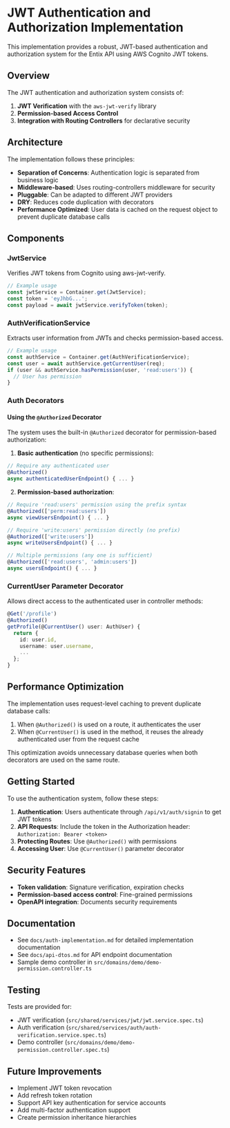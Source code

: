 # JWT Authentication and Authorization Implementation

This implementation provides a robust, JWT-based authentication and authorization system for the Entix API using AWS Cognito JWT tokens.

## Overview

The JWT authentication and authorization system consists of:

1. **JWT Verification** with the `aws-jwt-verify` library
2. **Permission-based Access Control**
3. **Integration with Routing Controllers** for declarative security

## Architecture

The implementation follows these principles:

- **Separation of Concerns**: Authentication logic is separated from business logic
- **Middleware-based**: Uses routing-controllers middleware for security
- **Pluggable**: Can be adapted to different JWT providers
- **DRY**: Reduces code duplication with decorators
- **Performance Optimized**: User data is cached on the request object to prevent duplicate database calls

## Components

### JwtService

Verifies JWT tokens from Cognito using aws-jwt-verify.

```typescript
// Example usage
const jwtService = Container.get(JwtService);
const token = 'eyJhbG...';
const payload = await jwtService.verifyToken(token);
```

### AuthVerificationService

Extracts user information from JWTs and checks permission-based access.

```typescript
// Example usage
const authService = Container.get(AuthVerificationService);
const user = await authService.getCurrentUser(req);
if (user && authService.hasPermission(user, 'read:users')) {
  // User has permission
}
```

### Auth Decorators

#### Using the `@Authorized` Decorator

The system uses the built-in `@Authorized` decorator for permission-based authorization:

1. **Basic authentication** (no specific permissions):

```typescript
// Require any authenticated user
@Authorized()
async authenticatedUserEndpoint() { ... }
```

2. **Permission-based authorization**:

```typescript
// Require 'read:users' permission using the prefix syntax
@Authorized(['perm:read:users'])
async viewUsersEndpoint() { ... }

// Require 'write:users' permission directly (no prefix)
@Authorized(['write:users'])
async writeUsersEndpoint() { ... }

// Multiple permissions (any one is sufficient)
@Authorized(['read:users', 'admin:users'])
async usersEndpoint() { ... }
```

### CurrentUser Parameter Decorator

Allows direct access to the authenticated user in controller methods:

```typescript
@Get('/profile')
@Authorized()
getProfile(@CurrentUser() user: AuthUser) {
  return {
    id: user.id,
    username: user.username,
    ...
  };
}
```

## Performance Optimization

The implementation uses request-level caching to prevent duplicate database calls:

1. When `@Authorized()` is used on a route, it authenticates the user
2. When `@CurrentUser()` is used in the method, it reuses the already authenticated user from the request cache

This optimization avoids unnecessary database queries when both decorators are used on the same route.

## Getting Started

To use the authentication system, follow these steps:

1. **Authentication**: Users authenticate through `/api/v1/auth/signin` to get JWT tokens
2. **API Requests**: Include the token in the Authorization header: `Authorization: Bearer <token>`
3. **Protecting Routes**: Use `@Authorized()` with permissions
4. **Accessing User**: Use `@CurrentUser()` parameter decorator

## Security Features

- **Token validation**: Signature verification, expiration checks
- **Permission-based access control**: Fine-grained permissions
- **OpenAPI integration**: Documents security requirements

## Documentation

- See `docs/auth-implementation.md` for detailed implementation documentation
- See `docs/api-dtos.md` for API endpoint documentation
- Sample demo controller in `src/domains/demo/demo-permission.controller.ts`

## Testing

Tests are provided for:

- JWT verification (`src/shared/services/jwt/jwt.service.spec.ts`)
- Auth verification (`src/shared/services/auth/auth-verification.service.spec.ts`)
- Demo controller (`src/domains/demo/demo-permission.controller.spec.ts`)

## Future Improvements

- Implement JWT token revocation
- Add refresh token rotation
- Support API key authentication for service accounts
- Add multi-factor authentication support
- Create permission inheritance hierarchies
